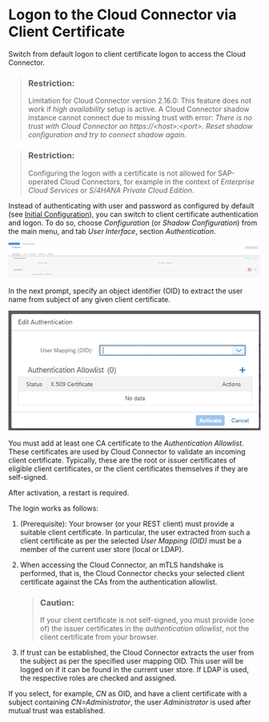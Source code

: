 <!-- loiodaa547fae1f4402e9a0b6d82da9f007a -->

# Logon to the Cloud Connector via Client Certificate

Switch from default logon to client certificate logon to access the Cloud Connector.

> ### Restriction:  
> Limitation for Cloud Connector version 2.16.0: This feature does not work if *high availability* setup is active. A Cloud Connector shadow instance cannot connect due to missing trust with error: *There is no trust with Cloud Connector on https://<host\>:<port\>. Reset shadow configuration and try to connect shadow again*.

> ### Restriction:  
> Configuring the logon with a certificate is not allowed for SAP-operated Cloud Connectors, for example in the context of *Enterprise Cloud Services* or *S/4HANA Private Cloud Edition*.

Instead of authenticating with user and password as configured by default \(see [Initial Configuration](initial-configuration-db9170a.md)\), you can switch to client certificate authentication and logon. To do so, choose *Configuration* \(or *Shadow Configuration*\) from the main menu, and tab *User Interface*, section *Authentication*.

![](images/SCC_Logon_to_the_Cloud_Connector_with_a_Client_Certificate_1_8c7b9a2.png)

In the next prompt, specify an object identifier \(OID\) to extract the user name from subject of any given client certificate.

![](images/SCC_Logon_to_the_Cloud_Connector_with_a_Client_Certificate_2_39b7a67.png)

You must add at least one CA certificate to the *Authentication Allowlist*. These certificates are used by Cloud Connector to validate an incoming client certificate. Typically, these are the root or issuer certificates of eligible client certificates, or the client certificates themselves if they are self-signed.

After activation, a restart is required.

The login works as follows:

1.  \(Prerequisite\): Your browser \(or your REST client\) must provide a suitable client certificate. In particular, the user extracted from such a client certificate as per the selected *User Mapping \(OID\)* must be a member of the current user store \(local or LDAP\).
2.  When accessing the Cloud Connector, an mTLS handshake is performed, that is, the Cloud Connector checks your selected client certificate against the CAs from the authentication allowlist.

    > ### Caution:  
    > If your client certificate is not self-signed, you must provide \(one of\) the issuer certificates in the *authentication allowlist*, not the client certificate from your browser.

3.  If trust can be established, the Cloud Connector extracts the user from the subject as per the specified user mapping OID. This user will be logged on if it can be found in the current user store. If LDAP is used, the respective roles are checked and assigned.

If you select, for example, *CN* as OID, and have a client certificate with a subject containing *CN=Administrator*, the user *Administrator* is used after mutual trust was established.

